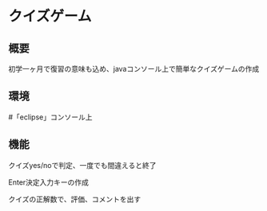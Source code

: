 # クイズゲーム<br>

## 概要<br>
初学一ヶ月で復習の意味も込め、javaコンソール上で簡単なクイズゲームの作成

## 環境<br>
#「eclipse」コンソール上

## 機能<br>

クイズyes/noで判定、一度でも間違えると終了<br>

Enter決定入力キーの作成<br>

クイズの正解数で、評価、コメントを出す
　
